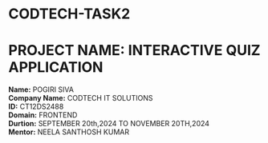 # CODTECH-TASK2  
# PROJECT NAME: INTERACTIVE QUIZ APPLICATION  
**Name:** POGIRI SIVA  
**Company Name:** CODTECH IT SOLUTIONS  
**ID:**  CT12DS2488  
**Domain:** FRONTEND  
**Durtion:** SEPTEMBER 20th,2024 TO NOVEMBER 20TH,2024  
**Mentor:**  NEELA SANTHOSH KUMAR  
